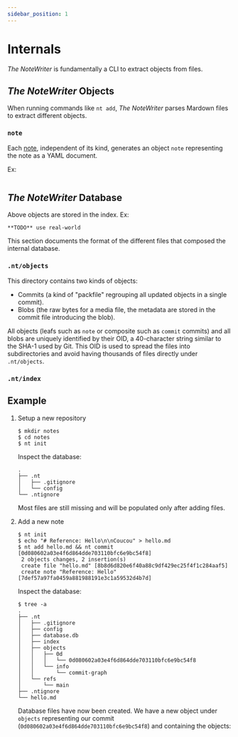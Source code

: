 ```yaml
---
sidebar_position: 1
---
```


# Internals

_The NoteWriter_ is fundamentally a CLI to extract objects from files.

## _The NoteWriter_ Objects

When running commands like `nt add`, _The NoteWriter_ parses Mardown files to extract different objects.

### `note`

Each [note](../guides/notes.md), independent of its kind, generates an object `note` representing the note as a YAML document.

Ex:

```md

```


## _The NoteWriter_ Database

Above objects are stored in the index. Ex:

```shell
**TODO** use real-world
```

This section documents the format of the different files that composed the internal database.

### `.nt/objects`

This directory contains two kinds of objects:

* Commits (a kind of "packfile" regrouping all updated objects in a single commit).
* Blobs (the raw bytes for a media file, the metadata are stored in the commit file introducing the blob).

All objects (leafs such as `note` or composite such as `commit`  commits) and all blobs are uniquely identified by their OID, a 40-character string similar to the SHA-1 used by Git. This OID is used to spread the files into subdirectories and avoid having thousands of files directly under `.nt/objects`.



### `.nt/index`












## Example

1. Setup a new repository

    ```shell
    $ mkdir notes
    $ cd notes
    $ nt init
    ```

    Inspect the database:

    ```shell
    .
    ├── .nt
    │   ├── .gitignore
    │   └── config
    └── .ntignore
    ```

    Most files are still missing and will be populated only after adding files.


2. Add a new note

    ```shell
    $ nt init
    $ echo "# Reference: Hello\n\nCoucou" > hello.md
    $ nt add hello.md && nt commit
    [0d080602a03e4f6d864dde703110bfc6e9bc54f8]
     2 objects changes, 2 insertion(s)
     create file "hello.md" [8b8d6d820e6f40a88c9df429ec25f4f1c284aaf5]
     create note "Reference: Hello" [7def57a97fa0459a881988191e3c1a59532d4b7d]
    ```

    Inspect the database:

    ```shell
    $ tree -a
    .
    ├── .nt
    │   ├── .gitignore
    │   ├── config
    │   ├── database.db
    │   ├── index
    │   ├── objects
    │   │   ├── 0d
    │   │   │   └── 0d080602a03e4f6d864dde703110bfc6e9bc54f8
    │   │   └── info
    │   │       └── commit-graph
    │   └── refs
    │       └── main
    ├── .ntignore
    └── hello.md
    ```

    Database files have now been created. We have a new object under `objects` representing our commit (`0d080602a03e4f6d864dde703110bfc6e9bc54f8`) and containing the objects:

    ```shell
    ```




